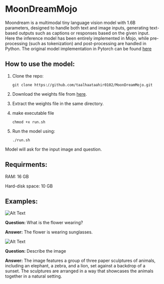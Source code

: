 # MoonDreamMojo
Moondream is a multimodal tiny language vision model with 1.6B parameters, designed to handle both text and image inputs, generating text-based outputs such as captions or responses based on the given input. Here the inference model has been entirely implemented in Mojo, while pre-processing (such as tokenization) and post-processing are handled in Python. The original model implementation in Pytorch can be found [here](https://github.com/vikhyat/moondream)
## How to use the model:
1. Clone the repo:

   ```git clone https://github.com/taalhaataahir0102/MoonDreamMojo.git```

2. Download the weights file from [here](https://drive.google.com/file/d/1Z2AJtBZuWO2gBgzJdaMOJ0aZeNiBnQQv/view?usp=sharing).

3. Extract the weights file in the same directory.

4. make executable file

   ```chmod +x run.sh```

5. Run the model using:

   ```./run.sh```

Model will ask for the input image and question. 
## Requirments:
RAM: 16 GB

Hard-disk space: 10 GB
## Examples:
![Alt Text](assets/flower.jpeg)

**Question:** What is the flower wearing?

**Answer:** The flower is wearing sunglasses.

![Alt Text](assets/example.jpeg)

**Question:** Describe the image

**Answer:** The image features a group of three paper sculptures of animals, including an elephant, a zebra, and a lion, set against a backdrop of a sunset. The sculptures are arranged in a way that showcases the animals together in a natural setting.
